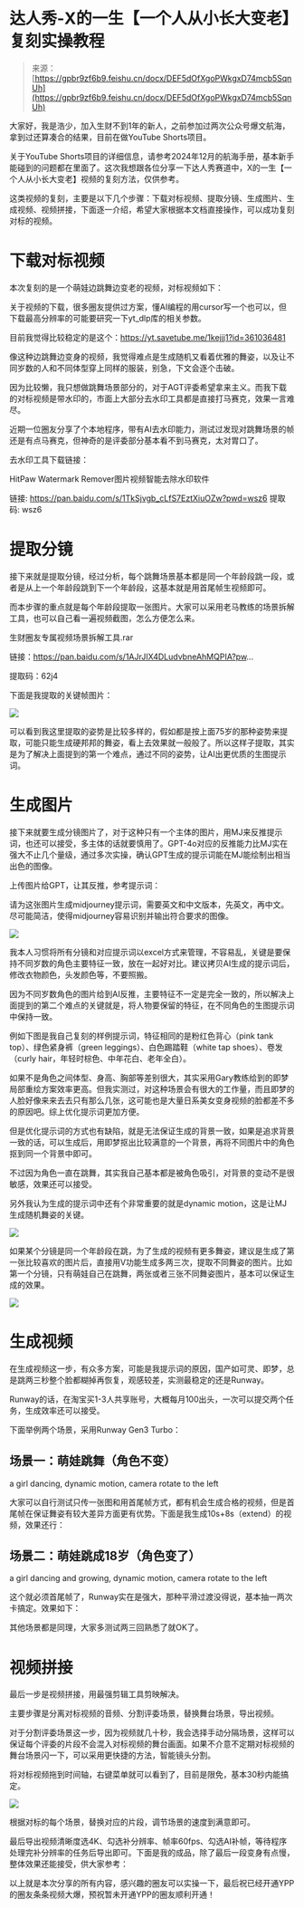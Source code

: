 # 达人秀-X的一生【一个人从小长大变老】复刻实操教程

> 来源：[https://gpbr9zf6b9.feishu.cn/docx/DEF5dOfXgoPWkgxD74mcb5SqnUh](https://gpbr9zf6b9.feishu.cn/docx/DEF5dOfXgoPWkgxD74mcb5SqnUh)

大家好，我是浩少，加入生财不到1年的新人，之前参加过两次公众号爆文航海，拿到过还算凑合的结果，目前在做YouTube Shorts项目。

关于YouTube Shorts项目的详细信息，请参考2024年12月的航海手册，基本新手能碰到的问题都在里面了。这次我想跟各位分享一下达人秀赛道中，X的一生【一个人从小长大变老】视频的复刻方法，仅供参考。

这类视频的复刻，主要是以下几个步骤：下载对标视频、提取分镜、生成图片、生成视频、视频拼接，下面逐一介绍，希望大家根据本文档直接操作，可以成功复刻对标的视频。

# 下载对标视频

本次复刻的是一个萌娃边跳舞边变老的视频，对标视频如下：

关于视频的下载，很多圈友提供过方案，懂AI编程的用cursor写一个也可以，但下载最高分辨率的可能要研究一下yt_dlp库的相关参数。

目前我觉得比较稳定的是这个：https://yt.savetube.me/1kejjj1?id=361036481

像这种边跳舞边变身的视频，我觉得难点是生成随机又看着优雅的舞姿，以及让不同岁数的人和不同体型穿上同样的服装，别急，下文会逐个击破。

因为比较懒，我只想做跳舞场景部分的，对于AGT评委希望拿来主义。而我下载的对标视频是带水印的，市面上大部分去水印工具都是直接打马赛克，效果一言难尽。

近期一位圈友分享了个本地程序，带有AI去水印能力，测试过发现对跳舞场景的帧还是有点马赛克，但神奇的是评委部分基本看不到马赛克，太对胃口了。

去水印工具下载链接：

HitPaw Watermark Remover图片视频智能去除水印软件

链接: https://pan.baidu.com/s/1TkSjvgb_cLfS7EztXiuOZw?pwd=wsz6 提取码: wsz6

# 提取分镜

接下来就是提取分镜，经过分析，每个跳舞场景基本都是同一个年龄段跳一段，或者是从上一个年龄段跳到下一个年龄段，这基本就是用首尾帧生视频即可。

而本步骤的重点就是每个年龄段提取一张图片。大家可以采用老马教练的场景拆解工具，也可以自己看一遍视频截图，怎么方便怎么来。

生财圈友专属视频场景拆解工具.rar

链接：https://pan.baidu.com/s/1AJrJIX4DLudvbneAhMQPIA?pw...

提取码：62j4

下面是我提取的关键帧图片：

![](img/773497da95f27844390f54f8fe030bb9.png)

可以看到我这里提取的姿势是比较多样的，假如都是按上面75岁的那种姿势来提取，可能只能生成硬邦邦的舞姿，看上去效果就一般般了。所以这样子提取，其实是为了解决上面提到的第一个难点，通过不同的姿势，让AI出更优质的生图提示词。

# 生成图片

接下来就要生成分镜图片了，对于这种只有一个主体的图片，用MJ来反推提示词，也还可以接受，多主体的话就要慎用了。GPT-4o对应的反推能力比MJ实在强大不止几个量级，通过多次实操，确认GPT生成的提示词能在MJ能绘制出相当出色的图像。

上传图片给GPT，让其反推，参考提示词：

请为这张图片生成midjourney提示词，需要英文和中文版本，先英文，再中文。尽可能简洁，使得midjourney容易识别并输出符合要求的图像。

![](img/d6bcee926441754ad03333fd7ff4082f.png)

我本人习惯将所有分镜和对应提示词以excel方式来管理，不容易乱，关键是要保持不同岁数的角色主要特征一致，放在一起好对比。建议拷贝AI生成的提示词后，修改衣物颜色，头发颜色等，不要照搬。

因为不同岁数角色的图片给到AI反推，主要特征不一定是完全一致的，所以解决上面提到的第二个难点的关键就是，将人物要保留的特征，在不同角色的生图提示词中保持一致。

例如下图是我自己复刻的样例提示词，特征相同的是粉红色背心（pink tank top）、绿色紧身裤（green leggings）、白色踢踏鞋（white tap shoes）、卷发（curly hair，年轻时棕色、中年花白、老年全白）。

如果不是角色之间体型、身高、胸部等差别很大，其实采用Gary教练给到的即梦局部重绘方案效率更高。但我实测过，对这种场景会有很大的工作量，而且即梦的人脸好像来来去去只有那么几张，这可能也是大量日系美女变身视频的脸都差不多的原因吧。综上优化提示词更加方便。

但是优化提示词的方式也有缺陷，就是无法保证生成的背景一致，如果是追求背景一致的话，可以生成后，用即梦抠出比较满意的一个背景，再将不同图片中的角色抠到同一个背景中即可。

不过因为角色一直在跳舞，其实我自己基本都是被角色吸引，对背景的变动不是很敏感，效果还可以接受。

另外我认为生成的提示词中还有个非常重要的就是dynamic motion，这是让MJ生成随机舞姿的关键。

![](img/ad45614bbd6f8a66d8c5b065beca66b9.png)

如果某个分镜是同一个年龄段在跳，为了生成的视频有更多舞姿，建议是生成了第一张比较喜欢的图片后，直接用V功能生成多两三次，提取不同舞姿的图片。比如第一个分镜，只有萌娃自己在跳舞，两张或者三张不同舞姿图片，基本可以保证生成的效果。

![](img/147a27099a830998ec239380279b1dcd.png)

# 生成视频

在生成视频这一步，有众多方案，可能是我提示词的原因，国产如可灵、即梦，总是跳两三秒整个脸都糊掉再恢复，观感较差，实测最稳定的还是Runway。

Runway的话，在淘宝买1-3人共享账号，大概每月100出头，一次可以提交两个任务，生成效率还可以接受。

下面举例两个场景，采用Runway Gen3 Turbo：

## 场景一：萌娃跳舞（角色不变）

a girl dancing, dynamic motion, camera rotate to the left

大家可以自行测试只传一张图和用首尾帧方式，都有机会生成合格的视频，但是首尾帧在保证舞姿有较大差异方面更有优势。下面是我生成10s+8s（extend）的视频，效果还行：

## 场景二：萌娃跳成18岁（角色变了）

a girl dancing and growing, dynamic motion, camera rotate to the left

这个就必须首尾帧了，Runway实在是强大，那种平滑过渡没得说，基本抽一两次卡搞定。效果如下：

其他场景都是同理，大家多测试两三回熟悉了就OK了。

# 视频拼接

最后一步是视频拼接，用最强剪辑工具剪映解决。

主要步骤是分离对标视频的音频、分割评委场景，替换舞台场景，导出视频。

对于分割评委场景这一步，因为视频就几十秒，我会选择手动分隔场景，这样可以保证每个评委的片段不会混入对标视频的舞台画面。如果不介意不定期对标视频的舞台场景闪一下，可以采用更快捷的方法，智能镜头分割。

将对标视频拖到时间轴，右键菜单就可以看到了，目前是限免，基本30秒内能搞定。

![](img/1adb0f5671f36c47340710e7b64055ea.png)

根据对标的每个场景，替换对应的片段，调节场景的速度到满意即可。

最后导出视频清晰度选4K、勾选补分辨率、帧率60fps、勾选AI补帧，等待程序处理完补分辨率的任务后导出即可。下面是我的成品，除了最后一段变身有点慢，整体效果还能接受，供大家参考：

以上就是本次分享的所有内容，感兴趣的圈友可以实操一下，最后祝已经开通YPP的圈友条条视频大爆，预祝暂未开通YPP的圈友顺利开通！